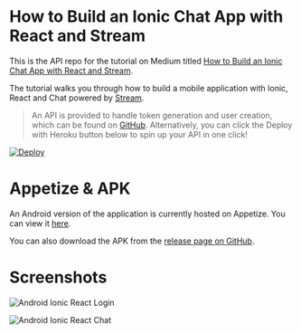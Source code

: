 # How to Build an Ionic Chat App with React and Stream

This is the API repo for the tutorial on Medium titled [How to Build an Ionic Chat App with React and Stream](https://medium.com/@nparsons08).

The tutorial walks you through how to build a mobile application with Ionic, React and Chat powered by [Stream](https://getstream.io/chat).

> An API is provided to handle token generation and user creation, which can be found on [GitHub](https://github.com/GetStream/ionic-chat-tutorial-react-api). Alternatively, you can click the Deploy with Heroku button below to spin up your API in one click!

<a href="https://heroku.com/deploy?template=https://github.com/GetStream/ionic-chat-tutorial-react-api" target="_blank">
  <img src="https://www.herokucdn.com/deploy/button.svg" alt="Deploy">
</a>

# Appetize & APK

An Android version of the application is currently hosted on Appetize. You can view it [here](https://appetize.io/app/afcadgqt1p2q26rqdecvb10w68?device=nexus5&scale=100&orientation=portrait&osVersion=9.0&deviceColor=white).

You can also download the APK from the [release page on GitHub](https://github.com/GetStream/ionic-chat-tutorial-react/releases).

# Screenshots

![Android Ionic React Login](https://i.imgur.com/O6h2QxU.png)

![Android Ionic React Chat](https://i.imgur.com/XKp1hyZ.png)
